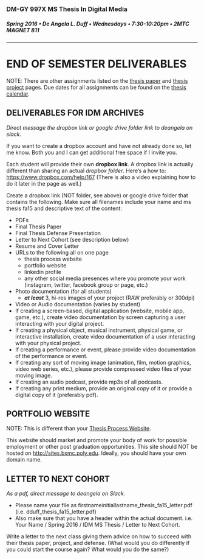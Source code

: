 ### DM-GY 997X MS Thesis In Digital Media
##### Spring 2016 • De Angela L. Duff • Wednesdays • 7:30-10:20pm • 2MTC MAGNET 811 

---

# END OF SEMESTER DELIVERABLES
NOTE: There are other assignments listed on the [thesis paper](dm997X_ms_thesis_paper.md) and [thesis project](dm997X_ms_thesis_project.md) pages. Due dates for all assignments can be found on the [thesis calendar](dm997X_ms_thesis_calendar.md).


## DELIVERABLES FOR IDM ARCHIVES 

*Direct message the dropbox link or google drive folder link to deangela on slack.*

If you want to create a dropbox account and have not already done so, let me know. Both you and I can get additional free space if I invite you.

Each student will provide their own **dropbox link**. A dropbox link is actually different than sharing an actual *dropbox folder*. Here’s a how to: https://www.dropbox.com/help/167 (There is also a video explaining how to do it later in the page as well.) 
 
Create a dropbox link (NOT folder, see above) or google drive folder that contains the following. Make sure all filenames include your name and ms thesis fa15 and descriptive text of the content: 
* PDFs
 * Final Thesis Paper
 * Final Thesis Defense Presentation
 * Letter to Next Cohort (see description below)
 * Resume and Cover Letter
 * URLs to the following all on one page 
   * thesis process website
   * portfolio website
   * linkedin profile
   * any other social media presences where you promote your work (instagram, twitter, facebook group or page, etc.) 
* Photo documentation (for all students)
  * ***at least*** 3, hi-res images of your project (RAW preferably or 300dpi)
* Video or Audio documentation (varies by student)
 *  If creating a screen-based, digital application (website, mobile app, game, etc.), create video documentation by screen capturing a user interacting with your digital project.
 *  If creating a physical object, musical instrument, physical game, or interactive installation, create video documentation of a user interacting with your physical project.
 *  If creating a performance or event, please provide video documentation of the performance or event.
 * If creating any sort of moving image (animation, film, motion graphics, video web series, etc.), please provide compressed video files of your moving image.
 *  If creating an audio podcast, provide mp3s of all podcasts.
 *  If creating any print medium, provide an original copy of it or provide a digital copy of it (preferably pdf).

## PORTFOLIO WEBSITE

NOTE: This is different than your <a href="dm4003_thesis_website.md">Thesis Process Website</a>.

This website should market and promote your body of work for possible employment or other post graduation opportunities. This site should NOT be hosted on http://sites.bxmc.poly.edu. Ideally, you should have your own domain name. 


## LETTER TO NEXT COHORT 

*As a pdf, direct message to deangela on Slack.*
* Please name your file as firstnameinitiallastname_thesis_fa15_letter.pdf (i.e. dduff_thesis_fa15_letter.pdf) 
* Also make sure that you  have a header within the actual document.  i.e. Your Name / Spring 2016 /  IDM MS Thesis / Letter to Next Cohort.

Write a letter to the next class giving them advice on how to succeed with their thesis paper, project, and defense. (What would you do differently if you could start the course again? What would you do the same?)








